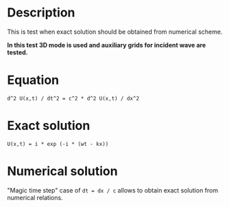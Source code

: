 # Description

This is test when exact solution should be obtained from numerical scheme.

**In this test 3D mode is used and auxiliary grids for incident wave are tested.**

# Equation

```
d^2 U(x,t) / dt^2 = с^2 * d^2 U(x,t) / dx^2
```

# Exact solution

```
U(x,t) = i * exp (-i * (wt - kx))
```

# Numerical solution

"Magic time step" case of `dt = dx / c` allows to obtain exact solution from numerical relations.
